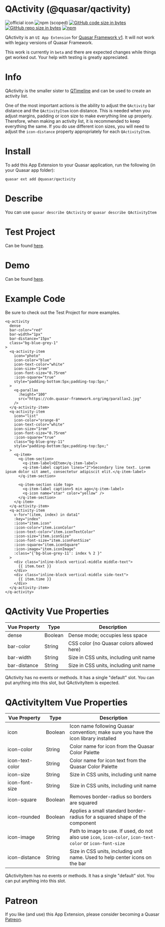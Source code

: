 QActivity (@quasar/qactivity)
===

![official icon](https://img.shields.io/badge/Quasar%201.0-Official%20UI%20App%20Extension-blue.svg)
![npm (scoped)](https://img.shields.io/npm/v/@quasar/quasar-app-extension-qactivity.svg?style=plastic)
[![GitHub code size in bytes](https://img.shields.io/github/languages/code-size/quasarframework/app-extension-qactivity.svg)]()
[![GitHub repo size in bytes](https://img.shields.io/github/repo-size/quasarframework/app-extension-qactivity.svg)]()
[![npm](https://img.shields.io/npm/dt/@quasar/quasar-app-extension-qactivity.svg)](https://www.npmjs.com/package/@quasar/quasar-app-extension-qactivity)

QActivity is an `UI App Extension` for [Quasar Framework v1](https://v1.quasar-framework.org/). It will not work with legacy versions of Quasar Framework.

This work is currently in `beta` and there are expected changes while things get worked out. Your help with testing is greatly appreciated.

# Info
QActivity is the smaller sister to [QTimeline](https://v1.quasar-framework.org/vue-components/timeline) and can be used to create an activity list.

One of the most important actions is the ability to adjust the `QActivity` bar distance and the `QActivityItem` icon distance. This is needed when you adjust margins, padding or icon size to make everything line up properly. Therefore, when making an activity list, it is recommended to keep everything the same. If you do use different icon sizes, you will need to adjust the `icon-distance` property appropriately for each `QActivityItem`.

# Install
To add this App Extension to your Quasar application, run the following (in your Quasar app folder):
```
quasar ext add @quasar/qactivity
```

# Describe
You can use `quasar describe QActivity` or `quasar describe QActivityItem`

# Test Project
Can be found [here](https://github.com/hawkeye64/quasar-app-extension-qactivity).

# Demo
Can be found [here](https://qactivity.netlify.com/#/).

# Example Code
Be sure to check out the Test Project for more examples.
```
<q-activity
  dense
  bar-color="red"
  bar-width="1px"
  bar-distance="15px"
  class="bg-blue-grey-1"
>
  <q-activity-item
    icon="photo"
    icon-color="blue"
    icon-text-color="white"
    icon-size="1rem"
    icon-font-size="0.75rem"
    :icon-square="true"
    style="padding-bottom:5px;padding-top:5px;"
  >
    <q-parallax
      :height="100"
      src="https://cdn.quasar-framework.org/img/parallax2.jpg"
    />
  </q-activity-item>
  <q-activity-item
    icon="list"
    icon-color="orange-8"
    icon-text-color="white"
    icon-size="1rem"
    icon-font-size="0.75rem"
    :icon-square="true"
    class="bg-blue-grey-11"
    style="padding-bottom:5px;padding-top:5px;"
  >
    <q-item>
      <q-item-section>
        <q-item-label>QItem</q-item-label>
        <q-item-label caption lines="2">Secondary line text. Lorem ipsum dolor sit amet, consectetur adipiscit elit.</q-item-label>
      </q-item-section>

      <q-item-section side top>
        <q-item-label caption>5 min ago</q-item-label>
        <q-icon name="star" color="yellow" />
      </q-item-section>
    </q-item>
  </q-activity-item>
  <q-activity-item
    v-for="(item, index) in data1"
    :key="index"
    :icon="item.icon"
    :icon-color="item.iconColor"
    :icon-text-color="item.iconTextColor"
    :icon-size="item.iconSize"
    :icon-font-size="item.iconFontSize"
    :icon-square="item.iconSquare"
    :icon-image="item.iconImage"
    :class="{'bg-blue-grey-11': index % 2 }"
  >
    <div class="inline-block vertical-middle middle-text">
      {{ item.text }}
    </div>
    <div class="inline-block vertical-middle side-text">
      {{ item.time }}
    </div>
  </q-activity-item>
</q-activity>
```

# QActivity Vue Properties
| Vue&nbsp;Property | Type	| Description |
|---|---|---|
| dense | Boolean | Dense mode; occupies less space |
| bar-color | String | CSS color (no Quasar colors allowed here) |
| bar-width | String | Size in CSS units, including unit name |
| bar-distance | String | Size in CSS units, including unit name |

QActivity has no events or methods. It has a single "default" slot. You can put anything into this slot, but QActivityItem is expected.

# QActivityItem Vue Properties
| Vue&nbsp;Property | Type	| Description |
|---|---|---|
| icon | Boolean | Icon name following Quasar convention; make sure you have the icon library installed |
| icon-color | String | Color name for icon from the Quasar Color Palette |
| icon-text-color | String | Color name for icon text from the Quasar Color Palette |
| icon-size | String | Size in CSS units, including unit name |
| icon-font-size | String | Size in CSS units, including unit name |
| icon-square | Boolean | Removes border-radius so borders are squared |
| icon-rounded | Boolean | Applies a small standard border-radius for a squared shape of the component |
| icon-image | String | Path to image to use. If used, do not also use `icon`, `icon-color`, `icon-text-color` or `icon-font-size` |
| icon-distance | String | Size in CSS units, including unit name. Used to help center icons on the bar |

QActivityItem has no events or methods. It has a single "default" slot. You can put anything into this slot.

# Patreon
If you like (and use) this App Extension, please consider becoming a Quasar [Patreon](https://www.patreon.com/quasarframework).
